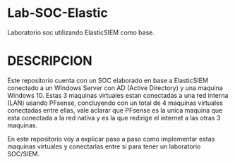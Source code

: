 # Lab-SOC-Elastic
Laboratorio soc utilizando ElasticSIEM como base.

# DESCRIPCION
Este repositorio cuenta con un SOC elaborado en base a ElasticSIEM conectado a un Windows Server con AD (Active Directory) y una maquina Windows 10.
Estas 3 maquinas virtuales estan conectadas a una red interna (LAN) usando PFsense, concluyendo con un total de 4 maquinas virtuales conectadas entre ellas, vale aclarar que PFsense es la unica maquina que esta conectada a la red nativa y es la que redirige el internet a las otras 3 maquinas.

En este repositorio voy a explicar paso a paso como implementar estas maquinas virtuales y conectarlas entre si para tener un laboratorio SOC/SIEM.
